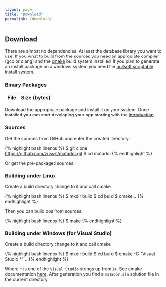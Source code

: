```yaml
---
layout: page
title: "Download"
permalink: /download/
---
```


## Download

There are almost no dependencies. At least the database library you want to use.
If you wnat to build from the sources you need an appropiate compiler
(gcc or clang) and the [cmake](http://www.cmake.org) build system installed.
If you plan to generate an install package on a windows system you need
the [nullsoft scriptable install system](http://nsis.sourceforge.net).


### Binary Packages

<script src="{{ '/assets/javascript/downloads.js' | relative_url }}"></script>
<table class="table table-bordered table-striped" id="downloads">
  <thead>
    <tr>
      <th>File</th><th>Size (bytes)</th>
    </tr>
  </thead>
  <tbody></tbody>
</table>

Download the appropriate package and install it on your system. Once installed you
can start developing your app starting with the [introduction](/matador/guide).

### Sources

Get the sources from GitHub and enter the created directory:

{% highlight bash linenos %}
$ git clone https://github.com/zussel/matador.git
$ cd matador
{% endhighlight %}

Or get the pre-packaged sources:

<p id="zips"></p>

### Building under Linux

Create a build directory change to it and call cmake:

{% highlight bash linenos %}
$ mkdir build
$ cd build
$ cmake ..
{% endhighlight %}

Then you can build oos from sources:

{% highlight bash linenos %}
$ make
{% endhighlight %}

### Building under Windows (for Visual Studio)

Create a build directory change to it and call cmake:

{% highlight bash linenos %}
$ mkdir build
$ cd build
$ cmake -G "Visual Studio *" ..
{% endhighlight %}

Where `*` is one of the `Visual Studio` strings up from `14`. See cmake
documentation [here](https://cmake.org/cmake/help/v3.6/manual/cmake-generators.7.html?#visual-studio-generators).
After generation you find a `matador.sln` solution file in the current directory.
